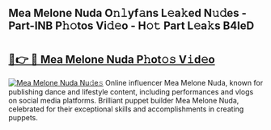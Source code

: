 ## Mea Melone Nuda O𝚗𝚕yf𝚊ns L𝚎a𝚔ed N𝚞𝚍es - Part-INB P𝚑𝚘tos Vi𝚍𝚎o - H𝚘𝚝 Part L𝚎a𝚔s B4leD

# <h2><a href="http://kfa2cgx.oniu.top/?m=Mea+Melone+Nuda">🔗👉 🔴 Mea Melone Nuda P𝚑ot𝚘𝚜 V𝚒d𝚎o</a></h2>

[![Mea Melone Nuda Nu𝚍e𝚜](https://i.imgur.com/0qMVB7G.gif)](http://kfa2cgx.oniu.top/?m=Mea+Melone+Nuda)
Online influencer Mea Melone Nuda, known for publishing dance and lifestyle content, including performances and vlogs on social media platforms. Brilliant puppet builder Mea Melone Nuda, celebrated for their exceptional skills and accomplishments in creating puppets.  
